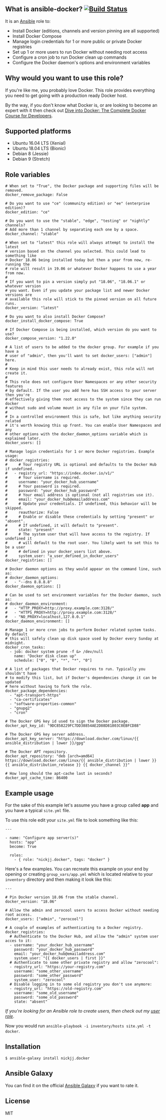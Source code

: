 ## What is ansible-docker? [![Build Status](https://secure.travis-ci.org/nickjj/ansible-docker.png)](http://travis-ci.org/nickjj/ansible-docker)

It is an [Ansible](http://www.ansible.com/home) role to:

- Install Docker (editions, channels and version pinning are all supported)
- Install Docker Compose
- Manage login credentials for 1 or more public or private Docker registries
- Set up 1 or more users to run Docker without needing root access
- Configure a cron job to run Docker clean up commands
- Configure the Docker daemon's options and environment variables

## Why would you want to use this role?

If you're like me, you probably love Docker. This role provides everything you
need to get going with a production ready Docker host.

By the way, if you don't know what Docker is, or are looking to become an expert
with it then check out
[Dive into Docker: The Complete Docker Course for Developers](https://diveintodocker.com/?utm_source=ansibledocker&utm_medium=github&utm_campaign=readmetop).

## Supported platforms

- Ubuntu 16.04 LTS (Xenial)
- Ubuntu 18.04 LTS (Bionic)
- Debian 8 (Jessie)
- Debian 9 (Stretch)

## Role variables

```
# When set to "True", the Docker package and supporting files will be removed.
docker_remove_package: False

# Do you want to use "ce" (community edition) or "ee" (enterprise edition)?
docker_edition: "ce"

# Do you want to use the "stable", "edge", "testing" or "nightly" channels?
# Add more than 1 channel by separating each one by a space.
docker_channel: "stable"

# When set to "latest" this role will always attempt to install the latest
# version based on the channel you selected. This could lead to something like
# Docker 18.06 being installed today but then a year from now, re-running the
# role will result in 19.06 or whatever Docker happens to use a year from now.
#
# If you want to pin a version simply put "18.06", "18.06.1" or whatever version
# you want. Even if you update your package list and newer Docker versions are
# available this role will stick to the pinned version on all future runs.
docker_version: "latest"

# Do you want to also install Docker Compose?
docker_install_docker_compose: True

# If Docker Compose is being installed, which version do you want to use?
docker_compose_version: "1.22.0"

# A list of users to be added to the docker group. For example if you have a
# user of "admin", then you'll want to set docker_users: ["admin"] here.
#
# Keep in mind this user needs to already exist, this role will not create it.
#
# This role does not configure User Namespaces or any other security features
# by default. If the user you add here has SSH access to your server then you're
# effectively giving them root access to the system since they can run docker
# without sudo and volume mount in any file on your file system.
#
# In a controlled environment this is safe, but like anything security related
# it's worth knowing this up front. You can enable User Namespaces and any
# other options with the docker_daemon_options variable which is explained later.
docker_users: []

# Manage login credentials for 1 or more Docker registries. Example usage:
# docker_registries:
#     # Your registry URL is optional and defaults to the Docker Hub if undefined.
#   - registry_url: "https://index.docker.io/v1/"
#     # Your username is required.
#     username: "your_docker_hub_username"
#     # Your password is required.
#     password: "your_docker_hub_password"
#     # Your email address is optional (not all registries use it).
#     email: "your_docker_hub@emailaddress.com"
#     # Update your credentials. If undefined, this behavior will be skipped.
#     reauthorize: False
#     # Enable or disable these credentials by setting "present" or "absent".
#     # If undefined, it will default to "present".
#     state: "present"
#     # The system user that will have access to the registry. If undefined it
#     # will default to the root user. You likely want to set this to be a user
#     # defined in your docker_users list above.
#     system_user: "a_user_defined_in_docker_users"
docker_registries: []

# Docker daemon options as they would appear on the command line, such as:
# docker_daemon_options:
#   - "--dns 8.8.8.8"
docker_daemon_options: []

# Can be used to set environment variables for the Docker daemon, such as:
# docker_daemon_environment:
#   - "HTTP_PROXY=http://proxy.example.com:3128/"
#   - "HTTPS_PROXY=http://proxy.example.com:3128/"
#   - "NO_PROXY=localhost,127.0.0.1"
docker_daemon_environment: []

# Manage 1 or more cron jobs to perform Docker related system tasks. By default
# this will safely clean up disk space used by Docker every Sunday at midnight.
docker_cron_tasks:
  - job: docker system prune -f &> /dev/null
    name: "Docker disk clean up"
    schedule: ["0", "0", "*", "*", "0"]

# A list of packages that Docker requires to run. Typically you shouldn't have
# to modify this list, but if Docker's dependencies change it can be updated
# here without having to fork the role.
docker_package_dependencies:
  - "apt-transport-https"
  - "ca-certificates"
  - "software-properties-common"
  - "gnupg2"
  - "cron"

# The Docker GPG key id used to sign the Docker package.
docker_apt_key_id: "9DC858229FC7DD38854AE2D88D81803C0EBFCD88"

# The Docker GPG key server address.
docker_apt_key_server: "https://download.docker.com/linux/{{ ansible_distribution | lower }}/gpg"

# The Docker APT repository.
docker_apt_repository: "deb [arch=amd64] https://download.docker.com/linux/{{ ansible_distribution | lower }} {{ ansible_distribution_release }} {{ docker_channel }}"

# How long should the apt-cache last in seconds?
docker_apt_cache_time: 86400
```

## Example usage

For the sake of this example let's assume you have a group called **app** and
you have a typical `site.yml` file.

To use this role edit your `site.yml` file to look something like this:

```
---

- name: "Configure app server(s)"
  hosts: "app"
  become: True

  roles:
    - { role: "nickjj.docker", tags: "docker" }
```

Here's a few examples. You can recreate this example on your end by opening or
creating `group_vars/app.yml` which is located relative to your `inventory`
directory and  then making it look like this:

```
---

# Pin Docker version 18.06 from the stable channel.
docker_version: "18.06"

# Allow the admin and zerocool users to access Docker without needing root access.
docker_users: ["admin", "zerocool"]

# A couple of examples of authenticating to a Docker registry.
docker_registries:
  # Authenticate to the Docker Hub, and allow the "admin" system user acces to it:
  - username: "your_docker_hub_username"
    password: "your_docker_hub_password"
    email: "your_docker_hub@emailaddress.com"
    system_user: "{{ docker_users | first }}"
  # Authenticate to some other private registry and allow "zerocool":
  - registry_url: "https://your-registry.com"
    username: "some_other_username"
    password: "some_other_password"
    system_user: "zerocool"
  # Disable logging in to some old registry you don't use anymore:
  - registry_url: "https://old-registry.com"
    username: "some_old_username"
    password: "some_old_password"
    state: "absent"
```

*If you're looking for an Ansible role to create users, then check out my
[user role](https://github.com/nickjj/ansible-user)*.

Now you would run `ansible-playbook -i inventory/hosts site.yml -t docker`.

## Installation

`$ ansible-galaxy install nickjj.docker`

## Ansible Galaxy

You can find it on the official
[Ansible Galaxy](https://galaxy.ansible.com/nickjj/docker/) if you want to
rate it.

## License

MIT
